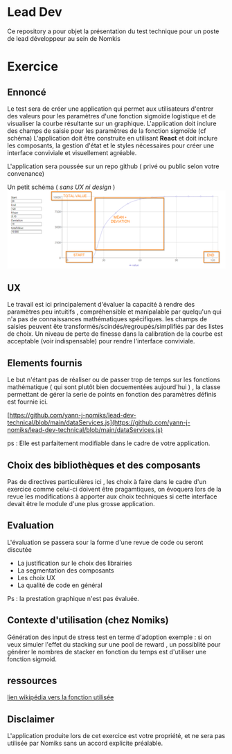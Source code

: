 # Lead Dev

Ce repository a pour objet la présentation du test technique pour un poste de lead développeur au sein de Nomkis 


# Exercice 

## Ennoncé

Le test sera  de créer une application qui permet aux utilisateurs d'entrer des valeurs pour les paramètres d'une fonction sigmoïde logistique et de visualiser la courbe résultante sur un graphique.
L'application doit inclure des champs de saisie pour les paramètres de la fonction sigmoïde (cf schéma) 
L'application doit être construite en utilisant **React** et doit inclure les composants, la gestion d'état et le styles nécessaires pour créer une interface conviviale et visuellement agréable. 

L'application sera poussée sur un repo github ( privé ou public selon votre convenance)

Un petit schéma ( *sans UX ni design* ) 
![alt text](https://github.com/yann-j-nomiks/lead-dev-technical/blob/main/React%20App.png?raw=true)


## UX

Le travail est ici principalement d'évaluer la capacité à rendre des paramètres peu intuitifs , compréhensible et manipalable par quelqu'un qui n'a pas  de connaissances mathématiques spécifiques.
les champs de saisies  peuvent ête transformés/scindés/regroupés/simplifiés par des listes de choix.
Un niveau de perte de finesse dans la calibration de la courbe est acceptable (voir indispensable) pour rendre l'interface conviviale. 

## Elements fournis

Le but n'étant pas de réaliser ou de passer trop de temps sur les fonctions mathématique ( qui sont plutôt bien docuementées aujourd'hui ) , la classe permettant de gérer la serie de points en fonction des paramètres définis est fournie ici.

[https://github.com/yann-j-nomiks/lead-dev-technical/blob/main/dataServices.js](https://github.com/yann-j-nomiks/lead-dev-technical/blob/main/dataServices.js)

ps : Elle est parfaitement modifiable dans le cadre de votre application. 

## Choix des bibliothèques et des composants 

Pas de directives particulières ici , les choix à faire dans le cadre d'un exercice comme celui-ci doivent être pragamtiques, on évoquera lors de la revue les modifications à apporter aux choix techniques si cette interface devait être le module d'une plus grosse application.


## Evaluation 

L'évaluation se passera sour la forme d'une revue de code ou seront  discutée
- La justification sur le choix des librairies 
- La segmentation des composants 
- Les choix UX 
- La qualité de code en général


Ps : la prestation graphique n'est pas évaluée.


## Contexte d'utilisation (chez Nomiks) 

Génération  des input de stress test en terme d'adoption
exemple :  si on veux simuler l'effet du stacking sur une  pool de reward , un possiblité pour générer le nombres de stacker en fonction du temps est d'utiliser une fonction sigmoid.  

## ressources 
[lien wikipédia vers la fonction utilisée](https://en.wikipedia.org/wiki/Logistic_function)

## Disclaimer

L'application produite lors de cet exercice est votre propriété, et ne sera pas utilisée par Nomiks sans un accord explicite préalable.

